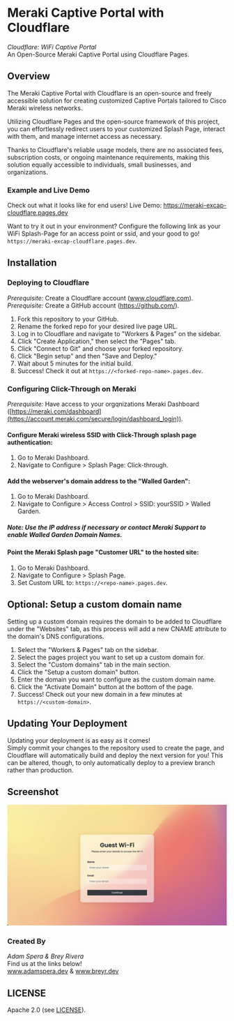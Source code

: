 # Meraki Captive Portal with Cloudflare

*Cloudflare: WiFi Captive Portal*  
An Open-Source Meraki Captive Portal using Cloudflare Pages.

## Overview

The Meraki Captive Portal with Cloudflare is an open-source and freely accessible solution for creating customized Captive Portals tailored to Cisco Meraki wireless networks.

Utilizing Cloudflare Pages and the open-source framework of this project, you can effortlessly redirect users to your customized Splash Page, interact with them, and manage internet access as necessary.

Thanks to Cloudflare's reliable usage models, there are no associated fees, subscription costs, or ongoing maintenance requirements, making this solution equally accessible to individuals, small businesses, and organizations.

### Example and Live Demo

Check out what it looks like for end users! Live Demo: https://meraki-excap-cloudflare.pages.dev

Want to try it out in your environment? Configure the following link as your WiFi Splash-Page for an access point or ssid, and your good to go! ```https://meraki-excap-cloudflare.pages.dev```.

## Installation

### Deploying to Cloudflare

_Prerequisite:_ Create a Cloudflare account (www.cloudflare.com).  
_Prerequisite:_ Create a GitHub account (https://github.com/).  

1. Fork this repository to your GitHub.
2. Rename the forked repo for your desired live page URL.
3. Log in to Cloudflare and navigate to "Workers & Pages" on the sidebar.
4. Click "Create Application," then select the "Pages" tab.
5. Click "Connect to Git" and choose your forked repository.
6. Click "Begin setup" and then "Save and Deploy."
7. Wait about 5 minutes for the initial build.
8. Success! Check it out at ```https://<forked-repo-name>.pages.dev```.

### Configuring Click-Through on Meraki

_Prerequisite:_ Have access to your orgqnizations Meraki Dashboard ([https://meraki.com/dashboard](https://account.meraki.com/secure/login/dashboard_login)).  

#### Configure Meraki wireless SSID with Click-Through splash page authentication:

1. Go to Meraki Dashboard.
2. Navigate to Configure > Splash Page: Click-through.

#### Add the webserver's domain address to the "Walled Garden":

1. Go to Meraki Dashboard.
2. Navigate to Configure > Access Control > SSID: yourSSID > Walled Garden.

##### Note: Use the IP address if necessary or contact Meraki Support to enable Walled Garden Domain Names.

#### Point the Meraki Splash page "Customer URL" to the hosted site:

1. Go to Meraki Dashboard.
2. Navigate to Configure > Splash Page.
3. Set Custom URL to: ```https://<repo-name>.pages.dev```.

## Optional: Setup a custom domain name

Setting up a custom domain requires the domain to be added to Cloudflare under the "Websites" tab, as this process will add a new CNAME attribute to the domain's DNS configurations.

1. Select the "Workers & Pages" tab on the sidebar.
2. Select the pages project you want to set up a custom domain for.
3. Select the "Custom domains" tab in the main section.
4. Click the "Setup a custom domain" button.
5. Enter the domain you want to configure as the custom domain name.
6. Click the "Activate Domain" button at the bottom of the page.
7. Success! Check out your new domain in a few minutes at ```https://<custom-domain>```.

## Updating Your Deployment

Updating your deployment is as easy as it comes!  
Simply commit your changes to the repository used to create the page, and Cloudflare will automatically build and deploy the next version for you! This can be altered, though, to only automatically deploy to a preview branch rather than production.

## Screenshot
![Screenshot of Live Demo](screenshot.png)

### Created By
*Adam Spera & Brey Rivera*  
Find us at the links below!  
www.adamspera.dev & www.breyr.dev

## LICENSE
Apache 2.0 (see [LICENSE](./LICENSE)).
